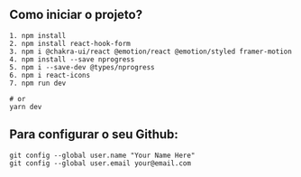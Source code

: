 ## Como iniciar o projeto?

```
1. npm install
2. npm install react-hook-form
3. npm i @chakra-ui/react @emotion/react @emotion/styled framer-motion
4. npm install --save nprogress
5. npm i --save-dev @types/nprogress
6. npm i react-icons
7. npm run dev

# or
yarn dev
```

## Para configurar o seu Github:

```
git config --global user.name "Your Name Here"
git config --global user.email your@email.com
```

